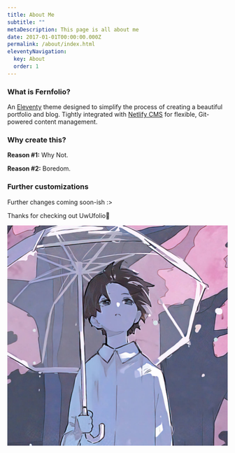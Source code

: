 ```yaml
---
title: About Me
subtitle: ""
metaDescription: This page is all about me
date: 2017-01-01T00:00:00.000Z
permalink: /about/index.html
eleventyNavigation:
  key: About
  order: 1
---
```

### What is Fernfolio?

An [Eleventy](https://www.11ty.io/) theme designed to simplify the process of creating a beautiful portfolio and blog. Tightly integrated with [Netlify CMS](https://www.netlifycms.org/) for flexible, Git-powered content management.

### Why create this?

**Reason #1:**  Why Not.

**Reason #2:** Boredom.

### Further customizations

F﻿urther changes coming soon-ish :>

Thanks for checking out UwUfolio👋 

![Fern in Hand](/src/assets/img/09cced4793cae15c4cad8f0302411209.pn.png "Fern in Hand")